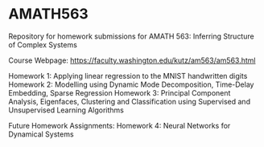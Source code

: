 # AMATH563

Repository for homework submissions for AMATH 563: Inferring Structure of Complex Systems

Course Webpage: https://faculty.washington.edu/kutz/am563/am563.html

Homework 1: Applying linear regression to the MNIST handwritten digits
Homework 2: Modelling using Dynamic Mode Decomposition, Time-Delay Embedding, Sparse Regression 
Homework 3: Principal Component Analysis, Eigenfaces, Clustering and Classification using Supervised and Unsupervised Learning Algorithms

Future Homework Assignments:
Homework 4: Neural Networks for Dynamical Systems
